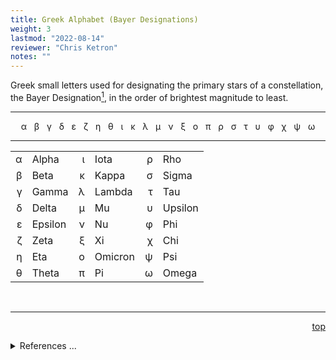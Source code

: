 ```yaml
---
title: Greek Alphabet (Bayer Designations)
weight: 3
lastmod: "2022-08-14"
reviewer: "Chris Ketron"
notes: ""
---
```


Greek small letters used for designating the primary stars of a constellation, the Bayer Designation<a href="#footnote1" id="footnoteRef1"><sup>1</sup></a>, in the order of brightest magnitude to least.

---
<center>
&alpha; &nbsp; &beta; &nbsp; &gamma; &nbsp; &delta; &nbsp; &epsilon; &nbsp; &zeta; &nbsp; &eta; &nbsp; &theta; &nbsp; &iota; &nbsp; &kappa; &nbsp; &lambda; &nbsp; &mu; &nbsp; &nu; &nbsp; &xi; &nbsp; &omicron; &nbsp; &pi; &nbsp; &rho; &nbsp; &sigma; &nbsp; &tau; &nbsp; &upsilon; &nbsp; &phi; &nbsp; &chi; &nbsp; &psi; &nbsp; &omega;
</center>

---

<center>

|         |       |         |       |         |       |
|--------:|:------|--------:|:------|--------:|:------|
|&alpha;  |Alpha  |&iota;   |Iota   |&rho;    |Rho    |
|&beta;   |Beta   |&kappa;  |Kappa  |&sigma;  |Sigma  |
|&gamma;  |Gamma  |&lambda; |Lambda |&tau;    |Tau    |
|&delta;  |Delta  |&mu;     |Mu     |&upsilon;|Upsilon|
|&epsilon;|Epsilon|&nu;     |Nu     |&phi;    |Phi    |
|&zeta;   |Zeta   |&xi;     |Xi     |&chi;    |Chi    |
|&eta;    |Eta    |&omicron;|Omicron|&psi;    |Psi    |
|&theta;  |Theta  |&pi;     |Pi     |&omega;  |Omega  |

</center>

</br>

---
<span style='float:right;'>[top](#)</span>
<br/>
<details>
<summary>References ...</summary>

| **References** |    |    |
|---|:--:|:---|
|<a id="footnote1" href="#footnoteRef1">1:</a> Bayer Designation|2018-10|<https://en.wikipedia.org/wiki/Bayer_designation>|
</details>
